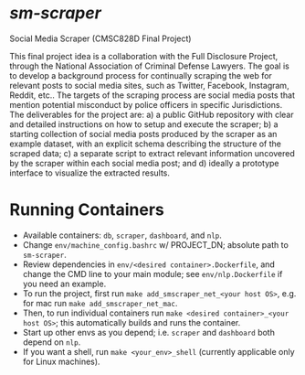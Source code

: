 # _sm-scraper_
Social Media Scraper (CMSC828D Final Project)

This final project idea is a collaboration with the Full Disclosure Project, through the National Association of Criminal Defense Lawyers. The goal is to develop a background process for continually scraping the web for relevant posts to social media sites, such as Twitter, Facebook, Instagram, Reddit, etc.. The targets of the scraping process are social media posts that mention potential misconduct by police officers in specific Jurisdictions. The deliverables for the project are: a) a public GitHub repository with clear and detailed instructions on how to setup and execute the scraper; b) a starting collection of social media posts produced by the scraper as an example dataset, with an explicit schema describing the structure of the scraped data; c) a separate script to extract relevant information uncovered by the scraper within each social media post; and d) ideally a prototype interface to visualize the extracted results.



# Running Containers

- Available containers: `db`, `scraper`, `dashboard`, and `nlp`.
- Change `env/machine_config.bashrc` w/ PROJECT_DN; absolute path to `sm-scraper`.
- Review dependencies in `env/<desired container>.Dockerfile`, and change the CMD
  line to your main module; see `env/nlp.Dockerfile` if you need an example.
- To run the project, first run `make add_smscraper_net_<your host OS>`, e.g.
  for mac run `make add_smscraper_net_mac`.
- Then, to run individual containers run `make <desired container>_<your host OS>`; this automatically builds and runs the container.
- Start up other envs as you depend; i.e. `scraper` and `dashboard` both depend on `nlp`.
- If you want a shell, run `make <your_env>_shell` (currently applicable only
  for Linux machines).
